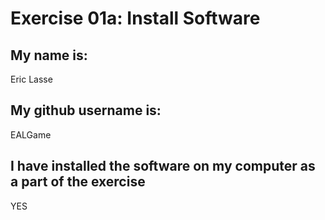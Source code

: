 
# Exercise 01a: Install Software

## My name is:
Eric Lasse

## My github username is:
EALGame

## I have installed the software on my computer as a part of the exercise
YES
